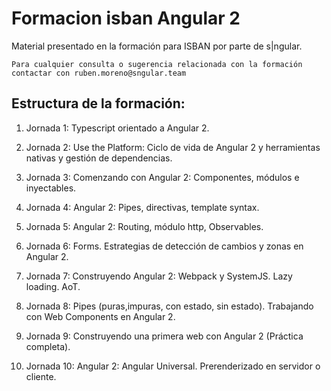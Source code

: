 # Formacion isban Angular 2

Material presentado en la formación para ISBAN por parte de s|ngular.

```
Para cualquier consulta o sugerencia relacionada con la formación contactar con ruben.moreno@sngular.team
```
## Estructura de la formación:

1. Jornada 1: Typescript orientado a Angular 2.
2. Jornada 2: Use the Platform: Ciclo de vida de Angular 2 y herramientas nativas y gestión de dependencias.

3. Jornada 3: Comenzando con Angular 2: Componentes, módulos e inyectables.
4. Jornada 4: Angular 2: Pipes, directivas, template syntax.
5. Jornada 5: Angular 2: Routing, módulo http, Observables.

6. Jornada 6: Forms. Estrategias de detección de cambios y zonas en Angular 2.
7. Jornada 7: Construyendo Angular 2: Webpack y SystemJS. Lazy loading. AoT.
8. Jornada 8: Pipes (puras,impuras, con estado, sin estado). Trabajando con Web Components en Angular 2.

9. Jornada 9: Construyendo una primera web con Angular 2 (Práctica completa).
10. Jornada 10: Angular 2: Angular Universal. Prerenderizado en servidor o cliente.
